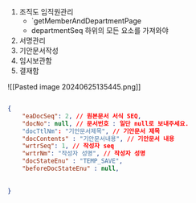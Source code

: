 
1. 조직도 임직원관리
	- `getMemberAndDepartmentPage
	- departmentSeq 하위의 모든 요소를 가져와야 
1. 서명관리
2. 기안문서작성
3. 임시보관함
4. 결재함


![[Pasted image 20240625135445.png]]


```json

{
	"eaDocSeq": 2, // 원본문서 서식 SEQ,
	"docNo": null, // 문서번호 : 일단 null로 보내주세요.
	"docTtlNm": "기안문서제목", // 기안문서 제목
	"docContents" : "기안문서내용", // 기안문서 내용
	"wrtrSeq": 1, // 작성자 seq
	"wrtrNm": "작성자 성명", // 작성자 성명
	"docStateEnu" : "TEMP_SAVE",
	"beforeDocStateEnu" : null,
	
	
}
```